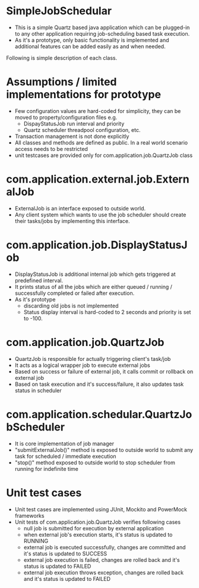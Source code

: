 # SimpleJobSchedular

- This is a simple Quartz based java application which can be plugged-in to any other application requiring job-scheduling based task execution.
- As it's a prototype, only basic functionality is implemented and additional features can be added easily as and when needed.

Following is simple description of each class.

# Assumptions / limited implementations for prototype

- Few configuration values are hard-coded for simplicity, they can be moved to property/configuration files e.g.
	- DispayStatusJob run interval and priority
	- Quartz scheduler threadpool configuration, etc.
- Transaction management is not done explicitly
- All classes and methods are defined as public. In a real world scenario access needs to be restricted
- unit testcases are provided only for com.application.job.QuartzJob class

# com.application.external.job.ExternalJob

- ExternalJob is an interface exposed to outside world.
- Any client system which wants to use the job scheduler should create their tasks/jobs by implementing this interface.

# com.application.job.DisplayStatusJob

- DisplayStatusJob is additional internal job which gets triggered at predefined interval.
- It prints status of all the jobs which are either queued / running / successfully completed or failed after execution.
- As it's prototype
	- discarding old jobs is not implemented
	- Status display interval is hard-coded to 2 seconds and priority is set to -100.

# com.application.job.QuartzJob

- QuartzJob is responsible for actually triggering client's task/job
- It acts as a logical wrapper job to execute external jobs
- Based on success or failure of external job, it calls commit or rollback on external job
- Based on task execution and it's success/failure, it also updates task status in scheduler

# com.application.schedular.QuartzJobScheduler

- It is core implementation of job manager
- "submitExternalJob()" method is exposed to outside world to submit any task for scheduled / immediate execution
- "stop()" method exposed to outside world to stop scheduler from running for indefinite time

# Unit test cases

- Unit test cases are implemented using JUnit, Mockito and PowerMock frameworks
- Unit tests of com.application.job.QuartzJob verifies following cases
	- null job is submitted for execution by external application
	- when external job's execution starts, it's status is updated to RUNNING
	- external job is executed successfully, changes are committed and it's status is updated to SUCCESS
	- external job execution is failed, changes are rolled back and it's status is updated to FAILED
	- external job execution throws exception, changes are rolled back and it's status is updated to FAILED

